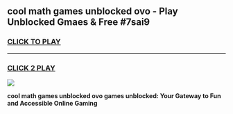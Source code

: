 
## cool math games unblocked ovo - Play Unblocked Gmaes & Free #7sai9
<h3>
<a href="https://premium.freeplayer.one?title=cool_math_games_unblocked_ovo&ref=03M">CLICK TO PLAY</a></h3>
<hr>

<h3>
<a href="https://premium.freeplayer.one?title=cool_math_games_unblocked_ovo&ref=03M">CLICK 2 PLAY</a>
  
</h3>

<a href="https://premium.freeplayer.one?title=cool_math_games_unblocked_ovo&ref=03M"><img src="https://clearcache.store/games.png"></a>


**cool math games unblocked ovo games unblocked: Your Gateway to Fun and Accessible Online Gaming**
